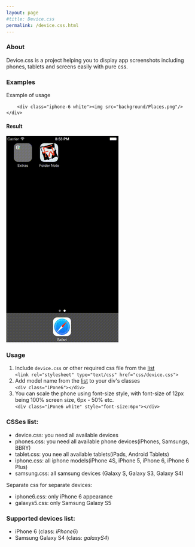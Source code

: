 ```yaml
---
layout: page
#title: Device.css
permalink: /device.css.html
---
```


### About

Device.css is a project helping you to display app screenshots including phones, tablets and screens easily with pure css.

### Examples

Example of usage

```
	<div class="iphone-6 white"><img src="background/Places.png"/></div>
```

#### Result
<div class="iphone-6 white" style="font-size: 4px">
	<img src="background/screencast.gif"/>
</div>

### Usage

1. Include `device.css` or other required css file from the [list](#csslist)  
`<link rel="stylesheet" type="text/css" href="css/device.css">`
2. Add model name from the [list](#modelslist) to your div's classes  
`<div class="iPone6"></div>`
3. You can scale the phone using font-size style, with font-size of 12px being 100% screen size, 6px - 50% etc.  
`<div class="iPone6 white" style="font-size:6px"></div>`


### CSSes list:

- device.css: you need all available devices
- phones.css: you need all available phone devices(iPhones, Samsungs, BBRY)
- tablet.css: you nee all available tablets(iPads, Android Tablets)
- iphone.css: all iphone models(iPhone 4S, iPhone 5, iPhone 6, iPhone 6 Plus)
- samsung.css: all samsung devices (Galaxy S, Galaxy S3, Galaxy S4)

Separate css for separate devices:

- iphone6.css: only iPhone 6 appearance
- galaxys5.css: only Samsung Galaxy S5

### Supported devices list:

- iPhone 6 (class: *iPhone6*)
- Samsung Galaxy S4 (class: *galaxyS4*)
